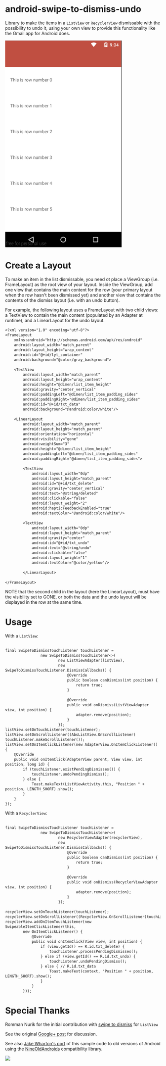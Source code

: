 android-swipe-to-dismiss-undo
=============================

Library to make the items in a `ListView` or `RecyclerView` dismissable with the possibility to undo
it, using your own view to provide this functionality like the Gmail app for Android does.



<img src="sample.gif">


Create a Layout
===============

To make an item in the list dismissable, you need ot place a ViewGroup (i.e. FrameLayout) as the 
root view of your layout. Inside the ViewGroup, add one view that contains the main content for 
the row (your primary layout when the row hasn't been dismissed yet) and another view that contains 
the contents of the dismiss layout (i.e. with an undo button).

For example, the following layout uses a FrameLayout with two child views: a TextView to contain 
the main content (populated by an Adapter at runtime), and a LinearLayout for the undo layout.

    <?xml version="1.0" encoding="utf-8"?>
    <FrameLayout
        xmlns:android="http://schemas.android.com/apk/res/android"
        android:layout_width="match_parent"
        android:layout_height="wrap_content"
        android:id="@+id/lyt_container"
        android:background="@color/gray_background">

        <TextView
            android:layout_width="match_parent"
            android:layout_height="wrap_content"
            android:height="@dimen/list_item_height"
            android:gravity="center_vertical"
            android:paddingLeft="@dimen/list_item_padding_sides"
            android:paddingRight="@dimen/list_item_padding_sides"
            android:id="@+id/txt_data"
            android:background="@android:color/white"/>

        <LinearLayout
            android:layout_width="match_parent"
            android:layout_height="match_parent"
            android:orientation="horizontal"
            android:visibility="gone"
            android:weightSum="3"
            android:height="@dimen/list_item_height"
            android:paddingLeft="@dimen/list_item_padding_sides"
            android:paddingRight="@dimen/list_item_padding_sides">

            <TextView
                android:layout_width="0dp"
                android:layout_height="match_parent"
                android:id="@+id/txt_delete"
                android:gravity="center_vertical"
                android:text="@string/deleted"
                android:clickable="false"
                android:layout_weight="2"
                android:hapticFeedbackEnabled="true"
                android:textColor="@android:color/white"/>

            <TextView
                android:layout_width="0dp"
                android:layout_height="match_parent"
                android:gravity="center"
                android:id="@+id/txt_undo"
                android:text="@string/undo"
                android:clickable="false"
                android:layout_weight="1"
                android:textColor="@color/yellow"/>

            </LinearLayout>

    </FrameLayout>

NOTE that the second child in the layout (here the LinearLayout), must have the visibility set to
GONE, or both the data and the undo layout will be displayed in the row at the same time.


Usage
==============

With a `ListView`:

<pre><code>
final SwipeToDismissTouchListener<ListViewAdapter> touchListener =
                new SwipeToDismissTouchListener<>(
                        new ListViewAdapter(listView),
                        new SwipeToDismissTouchListener.DismissCallbacks<ListViewAdapter>() {
                            @Override
                            public boolean canDismiss(int position) {
                                return true;
                            }

                            @Override
                            public void onDismiss(ListViewAdapter view, int position) {
                                adapter.remove(position);
                            }
                        });
listView.setOnTouchListener(touchListener);
listView.setOnScrollListener((AbsListView.OnScrollListener) touchListener.makeScrollListener());
listView.setOnItemClickListener(new AdapterView.OnItemClickListener() {
    @Override
    public void onItemClick(AdapterView<?> parent, View view, int position, long id) {
        if (touchListener.existPendingDismisses()) {
            touchListener.undoPendingDismiss();
        } else {
            Toast.makeText(ListViewActivity.this, "Position " + position, LENGTH_SHORT).show();
        }
    }
});
</code></pre>

With a `RecyclerView`:

<pre><code>
final SwipeToDismissTouchListener<RecyclerViewAdapter> touchListener =
                new SwipeToDismissTouchListener<>(
                        new RecyclerViewAdapter(recyclerView),
                        new SwipeToDismissTouchListener.DismissCallbacks<RecyclerViewAdapter>() {
                            @Override
                            public boolean canDismiss(int position) {
                                return true;
                            }

                            @Override
                            public void onDismiss(RecyclerViewAdapter view, int position) {
                                adapter.remove(position);
                            }
                        });

recyclerView.setOnTouchListener(touchListener);
recyclerView.setOnScrollListener((RecyclerView.OnScrollListener)touchListener.makeScrollListener());
recyclerView.addOnItemTouchListener(new SwipeableItemClickListener(this,
        new OnItemClickListener() {
            @Override
            public void onItemClick(View view, int position) {
                if (view.getId() == R.id.txt_delete) {
                    touchListener.processPendingDismisses();
                } else if (view.getId() == R.id.txt_undo) {
                    touchListener.undoPendingDismiss();
                } else { // R.id.txt_data
                    Toast.makeText(context, "Position " + position, LENGTH_SHORT).show();
                }
            }
        }));
</code></pre>


Special Thanks
==============

Romman Nurik for the initial contribution with [swipe to dismiss](https://github.com/romannurik/Android-SwipeToDismiss) for `ListView`

See the original [Google+ post](https://plus.google.com/+RomanNurik/posts/Fgo1p5uWZLu) for discussion.

See also [Jake Wharton's port](https://github.com/JakeWharton/SwipeToDismissNOA) of this sample code to old versions of Android using the [NineOldAndroids](http://nineoldandroids.com/) compatibility library.

<img src="https://lh4.googleusercontent.com/-b0pxPcJBF1o/T-ZWx9NZSRI/AAAAAAAAe_Q/PAKmNzGSbzs/w635-h688-no/foo.png" width="300">
